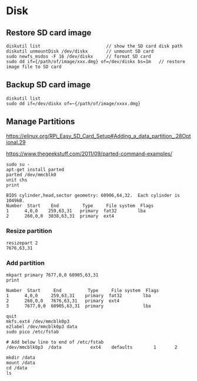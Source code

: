 # Disk

## Restore SD card image
```
diskutil list                         // show the SD card disk path
diskutil unmountDisk /dev/diskx       // unmount SD card
sudo newfs_msdos -F 16 /dev/diskx     // format SD card
sudo dd if={/path/of/image/xxx.dmg} of=/dev/diskx bs=1m   // restore image file to SD card
```

## Backup SD card image
```
diskutil list
sudo dd if=/dev/diskx of=~{/path/of/image/xxxx.dmg}
```

## Manage Partitions
https://elinux.org/RPi_Easy_SD_Card_Setup#Adding_a_data_partition_.28Optional.29

https://www.thegeekstuff.com/2011/09/parted-command-examples/

```
sudo su -
apt-get install parted
parted /dev/mmcblk0
unit chs
print
```
    BIOS cylinder,head,sector geometry: 60906,64,32.  Each cylinder is 1049kB.
    Number  Start    End         Type     File system  Flags
    1      4,0,0    259,63,31   primary  fat32        lba
    2      260,0,0  3838,63,31  primary  ext4

### Resize partition
```
resizepart 2
7676,63,31
```

### Add partition
```
mkpart primary 7677,0,0 60905,63,31
print
```
    Number  Start     End          Type     File system  Flags
    1      4,0,0     259,63,31    primary  fat32        lba
    2      260,0,0   7676,63,31   primary  ext4
    3      7677,0,0  60905,63,31  primary               lba
```
quit
mkfs.ext4 /dev/mmcblk0p3
e2label /dev/mmcblk0p3 data
sudo pico /etc/fstab
```
    # Add below line to end of /etc/fstab
    /dev/mmcblk0p3  /data           ext4    defaults        1       2
```
mkdir /data
mount /data
cd /data
ls